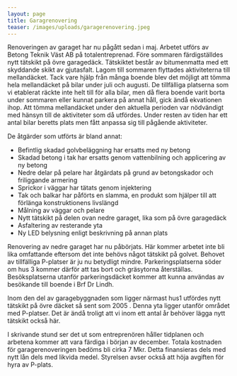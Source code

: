 ```yaml
---
layout: page
title: Garagrenovering
teaser: /images/uploads/garagerenovering.jpeg
---
```

Renoveringen av garaget har nu pågått sedan i maj. Arbetet utförs av Betong Teknik Väst AB på totalentreprenad. Före sommaren färdigställdes nytt tätskikt på övre garagedäck. Tätskiktet består av bitumenmatta med ett skyddande skikt av gjutasfalt. Lagom till sommaren flyttades aktiviteterna till mellandäcket. Tack vare hjälp från många boende blev det möjligt att tömma hela mellandäcket på bilar under juli och augusti.  De tillfälliga platserna som vi etablerat räckte inte helt till för alla bilar, men då flera boende varit borta under sommaren eller kunnat parkera på annat håll, gick ändå ekvationen ihop. Att tömma mellandäcket under den aktuella perioden var nödvändigt med hänsyn till de aktiviteter som då utfördes. Under resten av tiden har ett antal bilar beretts plats men fått anpassa sig till pågående aktiviteter.

De åtgärder som utförts är bland annat:

* Befintlig skadad golvbeläggning har ersatts med ny betong
* Skadad betong i tak har ersatts genom vattenbilning och applicering av ny betong
* Nedre delar på pelare har åtgärdats på grund av betongskador och friliggande armering
* Sprickor i väggar har tätats genom injektering
* Tak och balkar har påförts en slamma, en produkt som hjälper till att förlänga konstruktionens livslängd 
* Målning av väggar och pelare
* Nytt tätskikt på delen ovan nedre garaget, lika som på övre garagedäck
* Asfaltering av resterande yta
* Ny LED belysning enligt beskrivning på annan plats

Renovering av nedre garaget har nu påbörjats. Här kommer arbetet inte bli lika omfattande eftersom det inte behövs något tätskikt på golvet. Behovet av tillfälliga P-platser är ju nu betydligt mindre. Parkeringsplatserna söder om hus 3 kommer därför att tas bort och gräsytorna återställas. Besöksplatserna utanför parkeringsdäcket kommer att kunna användas av besökande till boende i Brf Dr Lindh.

Inom den del av garagebyggnaden som ligger närmast hus1 utfördes nytt tätskikt på övre däcket så sent som 2005 . Denna yta ligger utanför området med P-platser. Det är ändå troligt att vi inom ett antal år behöver lägga nytt tätskikt också här.

I skrivande stund ser det ut som entreprenören håller tidplanen och arbetena kommer att vara färdiga i början av december. Totala kostnaden för garagerenoveringen bedöms bli cirka 7 Mkr. Detta finansieras dels med nytt lån dels med likvida medel. Styrelsen avser också att höja avgiften för hyra av P-plats.
